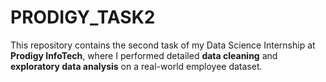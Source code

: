# PRODIGY_TASK2
This repository contains the second task of my Data Science Internship at **Prodigy InfoTech**, where I performed detailed **data cleaning** and **exploratory data analysis** on a real-world employee dataset.
